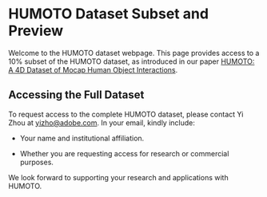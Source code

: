 # HUMOTO Dataset Subset and Preview

Welcome to the HUMOTO dataset webpage. This page provides access to a 10% subset of the HUMOTO dataset, as introduced in our paper [HUMOTO: A 4D Dataset of Mocap Human Object Interactions](https://arxiv.org/abs/2504.10414). 

## Accessing the Full Dataset

To request access to the complete HUMOTO dataset, please contact Yi Zhou at yizho@adobe.com. In your email, kindly include:

- Your name and institutional affiliation.

- Whether you are requesting access for research or commercial purposes.

We look forward to supporting your research and applications with HUMOTO.